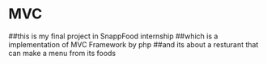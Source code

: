 # MVC
##this is my final project in SnappFood internship
##which is a implementation of MVC Framework by php 
##and its about a resturant that can make a menu from its foods 
